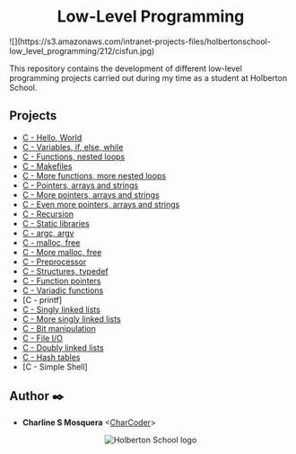 <div align="center">
    <h1>Low-Level Programming </h1>
</div>
![](https://s3.amazonaws.com/intranet-projects-files/holbertonschool-low_level_programming/212/cisfun.jpg)

This repository contains the development of 
different low-level programming projects carried 
out during my time as a student at Holberton School.

## Projects

* [C - Hello, World](./hello_world)
* [C - Variables, if, else, while](./variables_if_else_while)
* [C - Functions, nested loops](./functions_nested_loops)
* [C - Makefiles](./makefiles)
* [C - More functions, more nested loops](./more_functions_nested_loops)
* [C - Pointers, arrays and strings](./pointers_arrays_strings)
* [C - More pointers, arrays and strings](./pointers_arrays_strings)
* [C - Even more pointers, arrays and strings](./pointers_arrays_strings)
* [C - Recursion](./recursion)
* [C - Static libraries](./static_libraries)
* [C - argc, argv](./argc_argv)
* [C - malloc, free](./malloc_free)
* [C - More malloc, free](./more_malloc_free)
* [C - Preprocessor](./preprocessor)
* [C - Structures, typedef](./structures_typedef)
* [C - Function pointers](./function_pointers)
* [C - Variadic functions](./variadic_functions)
* [C - printf]
* [C - Singly linked lists](./singly_linked_lists)
* [C - More singly linked lists](./more_singly_linked_lists)
* [C - Bit manipulation](./bit_manipulation)
* [C - File I/O](./file_io)
* [C - Doubly linked lists](./doubly_linked_list)
* [C - Hash tables](./hash_tables)
* [C - Simple Shell]

## Author :black_nib:

* __Charline S Mosquera__ <[CharCoder](https://github.com/CharCoder)>

<p align="center">
  <img
    src="https://user-images.strikinglycdn.com/res/hrscywv4p/image/upload/c_limit,fl_lossy,h_630,w_1200,f_auto,q_auto/79001/331125_630361.png"
    alt="Holberton School logo">
</p>

